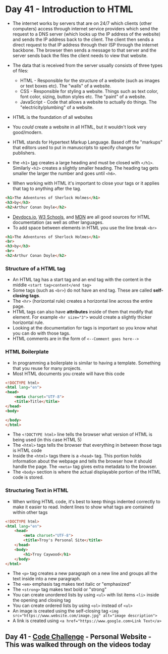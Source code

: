 # Day 41 - Introduction to HTML

- The internet works by servers that are on 24/7 which clients (other computers) access through internet service providers which send the request to a DNS server (which looks up the IP address of the website) and sends the IP address back to the client. The client then sends a direct request to that IP address through their ISP through the internet backbone. The browser then sends a message to that server and the server sends back the files the client needs to view that website.
- The data that is received from the server usually consists of three types of files:
  + HTML - Responsible for the structure of a website (such as images or text boxes etc). The "walls" of a website.
  + CSS - Responsible for styling a website. Things such as text color, font color, sizing, button styles etc. The "paint" of a website.
  + JavaScript - Code that allows a website to actually do things. The "electricity/plumbing" of a website.

- HTML is the foundation of all websites
- You *could* create a website in all HTML, but it wouldn't look very good/modern.
- HTML stands for Hypertext Markup Language. Based off the "markups" that editors used to put in manuscripts to specify changes for publishers.
- the `<h1>` [tag](https://developer.mozilla.org/en-US/docs/Web/HTML/Element/Heading_Elements) creates a large heading and must be closed with `</h1>`. Similarly `<h2>` creates a slightly smaller heading. The heading tag gets smaller the larger the number and goes until `<h6>`. 
- When working with HTML it's important to close your tags or it applies that tag to anything after the tag.
```html
<h1>The Adventures of Sherlock Holmes</h1>
<h3>by</h3>
<h2>Arthur Conan Doyle</h2>
```
- [Devdocs.io](https://devdocs.io/), [W3 Schools](https://www.w3schools.com/html/), and [MDN](https://developer.mozilla.org/en-US/) are all good sources for HTML documentation (as well as other languages.
- To add space between elements in HTML you use the line break `<br>`
```html
<h1>The Adventures of Sherlock Holmes</h1>
<br>
<h3>by</h3>
<br>
<h2>Arthur Conan Doyle</h2>
```

### Structure of a HTML tag
- An HTML tag has a start tag and an end tag with the content in the middle `<start tag>content</end tag>`
- Some tags (such as `<br>`) do not have an end tag. These are called **self-closing tags**.
- The `<hr>` (horizontal rule) creates a horizontal line across the entire page.
- HTML tags can also have **attributes** inside of them that modify that element. For example `<hr size="3">` would create a slightly thicker horizontal rule.
- Looking at the documentation for tags is important so you know what you can do with those tags.
- HTML comments are in the form of `<--Comment goes here-->`

### HTML Boilerplate

- In programming a boilerplate is similar to having a template. Something that you reuse for many projects.
- Most HTML documents you create will have this code
```html
<!DOCTYPE html>
<html lang="en">
<head>
    <meta charset="UTF-8">
    <title>Title</title>
</head>
<body>

</body>
</html>
```
- The `<!DOCTYPE html>` line tells the browser what version of HTML is being used (in this case HTML 5)
- The `<html>` tags tells the browser that everything in between those tags is HTML code
- Inside the `<html>` tags there is a `<head>` tag. This portion holds information about the webpage and tells the browser how it should handle the page. The `<meta>` tag gives extra metadata to the browser.
- The `<body>` section is where the actual displayable portion of the HTML code is stored.

### Structuring Text in HTML
- When writing HTML code, it's best to keep things indented correctly to make it easier to read. Indent lines to show what tags are contained within other tags
```html
<!DOCTYPE html>
<html lang="en">
    <head>
        <meta charset="UTF-8">
        <title>Troy's Personal Site</title>
    </head>
    <body>
        <h1>Troy Caywood</h1>
    </body>
</html>
```

- The `<p>` tag creates a new paragraph on a new line and groups all the text inside into a new paragraph.
- The `<em>` emphasis tag makes text italic or "emphasized"
- The `<strong>` tag makes text bold or "strong"
- You can create unordered lists by using `<ul>` with list items `<li>` inside the opening and closing tag
- You can create ordered lists by using `<ol>` instead of `<ul>`
- An image is created using the self-closing tag `<img src="https://www.website.com/image.jpg" alt="image description">`
- A link is created using `<a href="https://www.google.com>Link Text</a>`

## Day 41 - [Code Challenge](https://github.com/TroyCaywood/Python/tree/main/100%20Days%20of%20Code/CodeChallenges/Day-41) - Personal Website - This was walked through on the videos today
